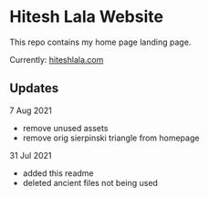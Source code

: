 # Hitesh Lala Website

This repo contains my home page landing page.

Currently: [hiteshlala.com](https://hiteshlala.com)

## Updates

7 Aug 2021
  - remove unused assets
  - remove orig sierpinski triangle from homepage

31 Jul 2021 
  - added this readme 
  - deleted ancient files not being used

